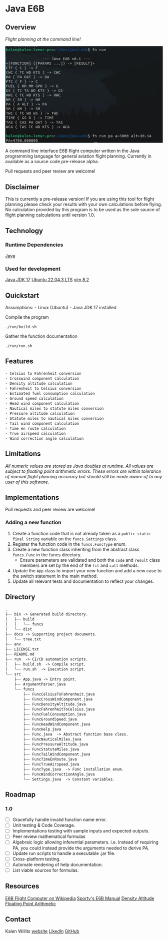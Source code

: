 # Java E6B
## Overview
*Flight planning at the command line!*

![Example Screenshot](docs/example-2024-01-28.png)

A command line interface E6B flight computer written in the Java programming
language for general aviation flight planning. Currently in available as a
source code pre-release alpha.  

Pull requests and peer review are welcome!

## Disclaimer
This is currently a pre-release version! If you are using this tool for flight
planning please check your results with your own calculations before flying. No
calculation provided by this program is to be used as the sole source of
flight planning calculations until version 1.0.

## Technology
### Runtime Dependencies
[Java](https://www.java.com/en/download/manual.jsp)

### Used for development
[Java JDK 17](https://www.oracle.com/java/technologies/javase/jdk17-archive-downloads.html)
[Ubuntu 22.04.3 LTS](https://ubuntu.com/)
[vim 8.2](https://www.vim.org/)


## Quickstart
Assumptions: 
	- Linux (Ubuntu)
	- Java JDK 17 installed

Compile the program
```
./run/build.sh
```

Gather the function documentation
```
./run/run.sh
```


## Features
	- Celsius to Fahrenheit conversion
	- Crosswind component calculation
	- Density altitude calculation
	- Fahrenheit to Celsius conversion
	- Estimated fuel consumption calculation
	- Ground speed calculation
	- Head wind component calculation
	- Nautical miles to statute miles conversion
	- Pressure altitude calculation
	- Statute miles to nautical miles conversion
	- Tail wind component calculation
	- Time en route calculation
	- True airspeed calculation
	- Wind correction angle calculation


## Limitations
*All numeric values are stored as Java doubles at runtime. All values
are subject to floating point arithmetic errors. These errors are within
tolerance of manual flight planning accuracy but should still be made
aware of to any user of this software.*

## Implementations 
Pull requests and peer review are welcome! 

### Adding a new function
1. Create a function code that is not already taken as a `public static
   final String` variable on the `funcs.Settings` class.
2. Register the function code in the `funcs.FuncType` enum.
3. Create a new function class inheriting from the abstract class
   `funcs.Func` in the funcs directory. 
   - Ensure parameters are validated and both the `code` and `result` class members 
   are set by the end of the `fit` and `call` methods.
4. Update the `App` class to import your new function and add a new case
   to the switch statement in the main method.
5. Update all relevant tests and documentation to reflect your changes.

## Directory
```
.
├── bin -> Generated build directory. 
│   ├── build
│   │   └── funcs
│   └── dist
├── docs -> Supporting project documents.
│   └── tree.txt
├── env
├── LICENSE.txt
├── README.md
├── run  -> CI/CD automation scripts.
│   ├── build.sh  -> Compile script.
│   └── run.sh  -> Execution script.
└── src
    ├── App.java -> Entry point.
    ├── ArgumentParser.java
    └── funcs
        ├── FuncCelsiusToFahrenheit.java
        ├── FuncCrossWindComponent.java
        ├── FuncDensityAltitude.java
        ├── FuncFahrenheitToCelsius.java
        ├── FuncFuelConsumption.java
        ├── FuncGroundSpeed.java
        ├── FuncHeadWindComponent.java
        ├── FuncHelp.java
        ├── Func.java  -> Abstract function base class.
        ├── FuncNauticalMiles.java
        ├── FuncPressureAltitude.java
        ├── FuncStatuteMiles.java
        ├── FuncTailWindComponent.java
        ├── FuncTimeEnRoute.java
        ├── FuncTrueAirspeed.java
        ├── FuncType.java  -> Func installation enum.
        ├── FuncWindCorrectionAngle.java
        └── Settings.java  -> Constant variables.
```

## Roadmap

### 1.0
- [ ] Gracefully handle invalid function name error.
- [ ] Unit testing & Code Coverage.
- [ ] Implementations testing with sample inputs and expected outputs.
- [ ] Peer review mathematical formulas
- [ ] Algebraic logic allowing inferential parameters. i.e. Instead of requiring PA, you could instead provide the arguments needed to derive PA.
- [ ] Update run scripts to handle a executable .jar file.
- [ ] Cross-platform testing.
- [ ] Automate rendering of help documentation.
- [ ] List viable sources for formulas.

## Resources
[E6B Flight Computer on Wikipedia](https://en.wikipedia.org/wiki/E6B)
[Sporty's E6B Manual](https://www.sportys.com/media/pdf/asae6b.pdf)
[Density Altitude](https://www.aopa.org/training-and-safety/active-pilots/safety-and-technique/weather/density-altitude)
[Floating Point Arithmetic](https://docs.oracle.com/cd/E19957-01/806-3568/ncg_goldberg.html)

## Contact 
Kalen Willits
[website](https://www.kalenwillits.com/)
[LikedIn](https://www.linkedin.com/in/kalenwillits/)
[GitHub](https://github.com/kalenwillits)
